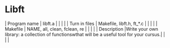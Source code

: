 # Libft
|  Program name |                                           libft.a                                           |
|  |                                                                                     |
| Turn in files |                                 Makefile, libft.h, ft_*.c                                   |
|  |                                                                                     |
|    Makefile   |                                NAME, all, clean, fclean, re                                 |
|  |                                                                                     |
|   Description |Write your own library: a collection of functionswthat will be a useful tool for your cursus.|
|  |                                                                                     |
